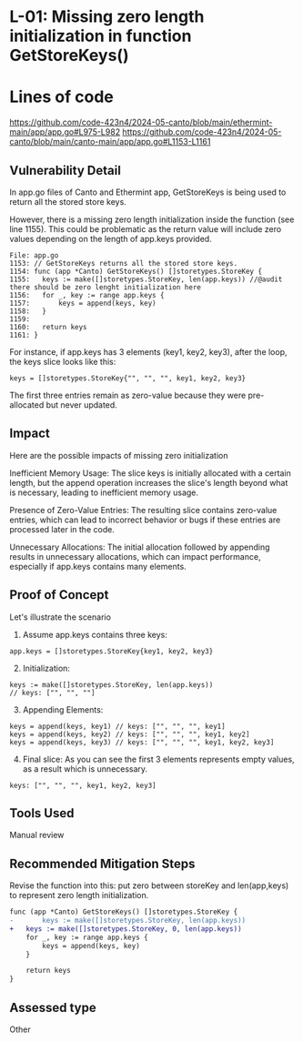 


# L-01: **Missing zero length initialization in function GetStoreKeys()**


# Lines of code

https://github.com/code-423n4/2024-05-canto/blob/main/ethermint-main/app/app.go#L975-L982
https://github.com/code-423n4/2024-05-canto/blob/main/canto-main/app/app.go#L1153-L1161

## Vulnerability Detail
In app.go files of Canto and Ethermint app, GetStoreKeys is being used to return all the stored store keys.

However,  there is a missing zero length initialization inside the function (see line 1155). This could be problematic as the return value will include zero values depending on the length of app.keys provided.

````Solidity
File: app.go
1153: // GetStoreKeys returns all the stored store keys.
1154: func (app *Canto) GetStoreKeys() []storetypes.StoreKey {
1155: 	keys := make([]storetypes.StoreKey, len(app.keys)) //@audit there should be zero lenght initialization here
1156: 	for _, key := range app.keys {
1157: 		keys = append(keys, key)
1158: 	}
1159: 
1160: 	return keys
1161: }
````

For instance, if app.keys has 3 elements (key1, key2, key3), after the loop, the keys slice looks like this:
````
keys = []storetypes.StoreKey{"", "", "", key1, key2, key3}
````
The first three entries remain as zero-value because they were pre-allocated but never updated.
## Impact

Here are the possible impacts of missing zero initialization

Inefficient Memory Usage:
The slice keys is initially allocated with a certain length, but the append operation increases the slice's length beyond what is necessary, leading to inefficient memory usage.

Presence of Zero-Value Entries:
The resulting slice contains zero-value entries, which can lead to incorrect behavior or bugs if these entries are processed later in the code.

Unnecessary Allocations:
The initial allocation followed by appending results in unnecessary allocations, which can impact performance, especially if app.keys contains many elements.

## Proof of Concept
Let's illustrate the scenario 

1. Assume app.keys contains three keys:
````
app.keys = []storetypes.StoreKey{key1, key2, key3}
````
2. Initialization:
````
keys := make([]storetypes.StoreKey, len(app.keys))
// keys: ["", "", ""]
````
3. Appending Elements:
````
keys = append(keys, key1) // keys: ["", "", "", key1]
keys = append(keys, key2) // keys: ["", "", "", key1, key2]
keys = append(keys, key3) // keys: ["", "", "", key1, key2, key3]
````
4. Final slice: As you can see the first 3 elements represents empty values, as a result which is unnecessary.
````
keys: ["", "", "", key1, key2, key3]
````


## Tools Used
Manual review

## Recommended Mitigation Steps
Revise the function into this: put zero between storeKey and len(app,keys) to represent zero length initialization.
````Diff
func (app *Canto) GetStoreKeys() []storetypes.StoreKey {
-       keys := make([]storetypes.StoreKey, len(app.keys))
+	keys := make([]storetypes.StoreKey, 0, len(app.keys))
	for _, key := range app.keys {
		keys = append(keys, key)
	}

	return keys
}
````





## Assessed type

Other